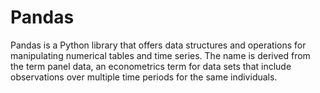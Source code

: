 # Pandas
Pandas is a Python library that offers data structures and operations for manipulating numerical tables and time series. The name is derived from the term panel data, an econometrics term for data sets that include observations over multiple time periods for the same individuals.
